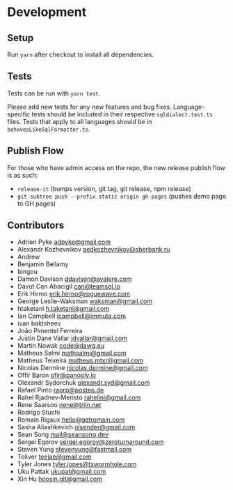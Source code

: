 # Development

## Setup

Run `yarn` after checkout to install all dependencies.

## Tests

Tests can be run with `yarn test`.

Please add new tests for any new features and bug fixes.
Language-specific tests should be included in their respective `sqldialect.test.ts` files.
Tests that apply to all languages should be in `behavesLikeSqlFormatter.ts`.

## Publish Flow

For those who have admin access on the repo, the new release publish flow is as such:

- `release-it` (bumps version, git tag, git release, npm release)
- `git subtree push --prefix static origin gh-pages` (pushes demo page to GH pages)

## Contributors

- Adrien Pyke <adpyke@gmail.com>
- Alexandr Kozhevnikov <aedkozhevnikov@sberbank.ru>
- Andrew
- Benjamin Bellamy
- bingou
- Damon Davison <ddavison@avalere.com>
- Davut Can Abacigil <can@teamsql.io>
- Erik Hirmo <erik.hirmo@roguewave.com>
- George Leslie-Waksman <waksman@gmail.com>
- htaketani <h.taketani@gmail.com>
- Ian Campbell <icampbell@immuta.com>
- ivan baktsheev
- João Pimentel Ferreira
- Justin Dane Vallar <jdvallar@gmail.com>
- Martin Nowak <code@dawg.eu>
- Matheus Salmi <mathsalmi@gmail.com>
- Matheus Teixeira <matheus.mtxr@gmail.com>
- Nicolas Dermine <nicolas.dermine@gmail.com>
- Offir Baron <ofir@panoply.io>
- Olexandr Sydorchuk <olexandr.syd@gmail.com>
- Rafael Pinto <raprp@posteo.de>
- Rahel Rjadnev-Meristo <rahelini@gmail.com>
- Rene Saarsoo <nene@triin.net>
- Rodrigo Stuchi
- Romain Rigaux <hello@getromain.com>
- Sasha Aliashkevich <olsender@gmail.com>
- Sean Song <mail@seansong.dev>
- Sergei Egorov <sergei.egorov@zeroturnaround.com>
- Steven Yung <stevenyung@fastmail.com>
- Toliver <teejae@gmail.com>
- Tyler Jones <tyler.jones@txwormhole.com>
- Uku Pattak <ukupat@gmail.com>
- Xin Hu <hoosin.git@gmail.com>
